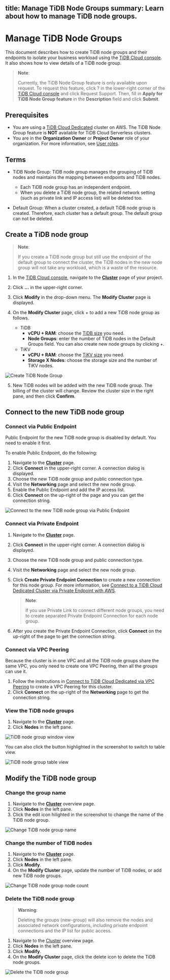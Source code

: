 title: Manage TiDB Node Groups
summary: Learn about how to manage TiDB node groups.
---

# Manage TiDB Node Groups

This document describes how to create TiDB node groups and their endpoints to isolate your business workload using the [TiDB Cloud console](https://tidbcloud.com/). It also shows how to view details of a TiDB node group.

> **Note**:
>
> Currently, the TiDB Node Group feature is only available upon request. To request this feature, click ? in the lower-right corner of the [TiDB Cloud console](https://tidbcloud.com/) and click Request Support. Then, fill in **Apply for TiDB Node Group feature** in the **Description** field and click **Submit**.

## Prerequisites

- You are using a [TiDB Cloud Dedicated](/tidb-cloud/select-cluster-tier.md#tidb-cloud-dedicated) cluster on AWS. The TiDB Node Group feature is **NOT** available for TiDB Cloud Serverless clusters.
- You are in the **Organization Owner** or **Project Owner** role of your organization. For more information, see [User roles](/tidb-cloud/manage-user-access.md#user-roles).

## Terms

- TiDB Node Group: TiDB node group manages the grouping of TiDB nodes and maintains the mapping between endpoints and TiDB nodes.

    - Each TiDB node group has an independent endpoint. 
    - When you delete a TiDB node group, the related network setting (such as private link and IP access list) will be deleted too. 

- Default Group: When a cluster created, a default TiDB node group is created. Therefore, each cluster has a default group. The default group can not be deleted. 

## Create a TiDB node group

> **Note**:
>
> If you create a TiDB node group but still use the endpoint of the default group to connect the cluster, the TiDB nodes in the new node group will not take any workload, which is a waste of the resource. 

1. In the [TiDB Cloud console](https://tidbcloud.com/), navigate to the [**Cluster**](https://tidbcloud.com/console/clusters) page of your project.
2. Click **...** in the upper-right corner.
3. Click **Modify** in the drop-down menu. The **Modify Cluster** page is displayed.
4. On the **Modify Cluster** page, click + to add a new TiDB node group as follows.

    - TiDB
        - **vCPU + RAM**: choose the [TiDB size](/tidb-cloud/size-your-cluster.md#size-tidb) you need.
        - **Node Groups**: enter the number of TiDB nodes in the Default Groups field. You can also create new node groups by clicking +.
    - TiKV
        - **vCPU + RAM**: choose the [TiKV size](/tidb-cloud/size-your-cluster.md#size-tikv) you need.
        - **Storage X Nodes**: choose the storage size and the number of TiKV nodes.

  ![Create TiDB Node Group](/media/tidb-cloud/tidb-node-group-create.png)

5. New TiDB nodes will be added with the new TiDB node group. The billing of the cluster will change. Review the cluster size in the right pane, and then click **Confirm**.

## Connect to the new TiDB node group

### Connect via Public Endpoint

Public Endpoint for the new TiDB node group is disabled by default. You need to enable it first.

To enable Public Endpoint, do the following:

1. Navigate to the [**Cluster**](https://tidbcloud.com/console/clusters) page.
2. Click **Connect** in the upper-right corner. A connection dialog is displayed.
3. Choose the new TiDB node group and public connection type.
4. Visit the **Networking** page and select the new node group.
5. Enable the Public Endpoint and add the IP access list.
6. Click **Connect** on the up-right of the page and you can get the connection string. 

![Connect to the new TiDB node group via Public Endpoint](/media/tidb-cloud/tidb-node-group-connect-public-endpoint.png)

### Connect via Private Endpoint

1. Navigate to the [**Cluster**](https://tidbcloud.com/console/clusters) page.
2. Click **Connect** in the upper-right corner. A connection dialog is displayed.
3. Choose the new TiDB node group and public connection type.
4. Visit the **Networking** page and select the new node group.
5. Click **Create Private Endpoint Connection** to create a new connection for this node group. For more information, see [Connect to a TiDB Cloud Dedicated Cluster via Private Endpoint with AWS](/tidb-cloud/set-up-private-endpoint-connections.md).

    > **Note**:
    >
    > If you use Private Link to connect different node groups, you need to create separated Private Endpoint Connection for each node group. 

6. After you create the Private Endpoint Connection, click **Connect** on the up-right of the page to get the connection string. 

### Connect via VPC Peering

Because the cluster is in one VPC and all the TiDB node groups share the same VPC, you only need to create one VPC Peering, then all the groups can use it. 

1. Follow the instrcutions in [Connect to TiDB Cloud Dedicated via VPC Peering](/tidb-cloud/set-up-vpc-peering-connections.md) to create a VPC Peering for this cluster. 
2. Click **Connect** on the up-right of the **Networking** page to get the connection string. 

### View the TiDB node groups

1. Navigate to the [**Cluster**](https://tidbcloud.com/console/clusters)  page.
2. Click **Nodes** in the left pane.

![TiDB node group window view](/media/tidb-cloud/tidb-node-group-window-view.png)

You can also click the button highlighted in the screenshot to switch to table view.

![TiDB node group table view](/media/tidb-cloud/tidb-node-group-table-view.png)

## Modify the TiDB node group

### Change the group name

1. Navigate to the [**Cluster**](https://tidbcloud.com/console/clusters) overview page.
2. Click **Nodes** in the left pane.
3. Click the edit icon hilighted in the screenshot to change the name of the TiDB node group.

![Change TiDB node group name](/media/tidb-cloud/tidb-node-group-change-name.png)

### Change the number of TiDB nodes

1. Navigate to the [**Cluster**](https://tidbcloud.com/console/clusters) page.
2. Click **Nodes** in the left pane.
3. Click **Modify**. 
4. On the **Modify Cluster** page, update the number of TiDB nodes, or add new TiDB node groups.

![Change TiDB node group node count](/media/tidb-cloud/tidb-node-group-change-name.png)

### Delete the TiDB node group

> **Warning**:
>
> Deleting the groups (new-group) will also remove the nodes and associated network configurations, including private endpoint connections and the IP list for public access.

1. Navigate to the [Cluster](https://tidbcloud.com/console/clusters) overview page.
2. Click **Nodes** in the left pane.
3. Click **Modify**.
4. On the **Modify Cluster** page, click the delete icon to delete the TiDB node groups.

![Delete the TiDB node group](/media/tidb-cloud/tidb-node-group-delete.png)
